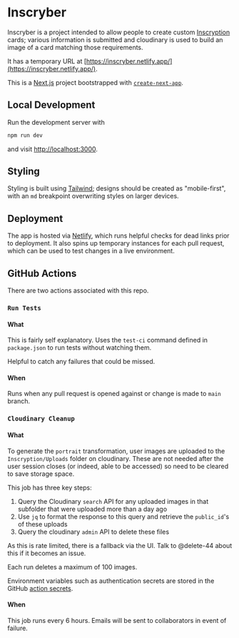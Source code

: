 # Inscryber

Inscryber is a project intended to allow people to create custom [Inscryption](https://www.inscryption.com/) cards; various information is submitted and cloudinary is used to build an image of a card matching those requirements.

It has a temporary URL at [https://inscryber.netlify.app/](https://inscryber.netlify.app/).

This is a [Next.js](https://nextjs.org/) project bootstrapped with [`create-next-app`](https://github.com/vercel/next.js/tree/canary/packages/create-next-app).

## Local Development

Run the development server with

```bash
npm run dev
```

and visit [http://localhost:3000](http://localhost:3000).

## Styling

Styling is built using [Tailwind](https://tailwindcss.com/); designs should be created as "mobile-first", with an `md` breakpoint overwriting styles on larger devices.

## Deployment

The app is hosted via [Netlify](https://www.netlify.com/), which runs helpful checks for dead links prior to deployment. It also spins up temporary instances for each pull request, which can be used to test changes in a live environment.

## GitHub Actions

There are two actions associated with this repo.

### `Run Tests`

#### What

This is fairly self explanatory. Uses the `test-ci` command defined in `package.json` to run tests without watching them.

Helpful to catch any failures that could be missed.

#### When

Runs when any pull request is opened against or change is made to `main` branch.

### `Cloudinary Cleanup`

#### What

To generate the `portrait` transformation, user images are uploaded to the `Inscryption/Uploads` folder on cloudinary. These are not needed after the user session closes (or indeed, able to be accessed) so need to be cleared to save storage space.

This job has three key steps:

1. Query the Cloudinary `search` API for any uploaded images in that subfolder that were uploaded more than a day ago
2. Use `jq` to format the response to this query and retrieve the `public_id`'s of these uploads
3. Query the cloudinary `admin` API to delete these files

As this is rate limited, there is a fallback via the UI. Talk to @delete-44 about this if it becomes an issue.

Each run deletes a maximum of 100 images.

Environment variables such as authentication secrets are stored in the GitHub [action secrets](https://docs.github.com/en/actions/security-guides/encrypted-secrets).

#### When

This job runs every 6 hours. Emails will be sent to collaborators in event of failure.
